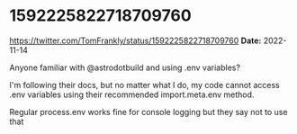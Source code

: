 # 1592225822718709760
https://twitter.com/TomFrankly/status/1592225822718709760
**Date:** 2022-11-14

Anyone familiar with @astrodotbuild and using .env variables?

I'm following their docs, but no matter what I do, my code cannot access .env variables using their recommended import.meta.env method.

Regular process.env works fine for console logging but they say not to use that
